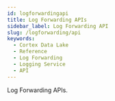 ```yaml
---
id: logforwardingapi
title: Log Forwarding APIs
sidebar_label: Log Forwarding API
slug: /logforwarding/api
keywords:
  - Cortex Data Lake
  - Reference
  - Log Forwarding
  - Logging Service
  - API
---
```


Log Forwarding APIs.
